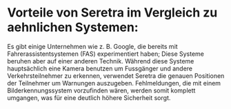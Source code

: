 # Vorteile von Seretra im Vergleich zu aehnlichen Systemen:

Es gibt einige Unternehmen wie z. B. Google, die bereits mit
Fahrerassistentsystemen (FAS) experimentiert haben; Diese Systeme beruhen aber
auf einer anderen Technik.
Während diese Systeme hauptsächlich eine Kamera benutzen um Fussgänger und
andere Verkehrsteilnehmer zu erkennen, verwendet Seretra die genauen Positionen
der Teilnehmer um Warnungen auszugeben.
Fehlmeldungen, die mit einem Bilderkennungssystem vorzufinden wären, werden
somit komplett umgangen, was für eine deutlich höhere Sicherheit sorgt.
